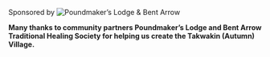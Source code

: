 
<p class="sponsor">Sponsored by <img src="{{ site.uploads }}village-sponsors.png" alt="Poundmaker’s Lodge & Bent Arrow"></p>

**Many thanks to community partners
Poundmaker’s Lodge and Bent
Arrow Traditional Healing Society
for helping us create the Takwakin
(Autumn) Village.**
